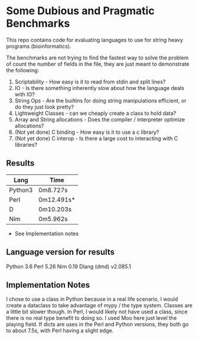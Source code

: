 # Some Dubious and Pragmatic Benchmarks

This repo contains code for evaluating languages to use for string heavy programs (bioinformatics).

The benchmarks are not trying to find the fastest way to solve the problem of count the number of fields in the file, they are just meant to demonstrate the following:

1. Scriptability - How easy is it to read from stdin and split lines?
2. IO - Is there something inherently slow about how the language deals with IO?
3. String Ops - Are the builtins for doing string manipulations efficient, or do they just look pretty?
4. Lightweight Classes - can we cheaply create a class to hold data?
5. Array and String allocations - Does the compiler / interpreter optimize allocations? 
6. (Not yet done) C binding - How easy is it to use a c library?
7. (Not yet done) C interop - Is there a large cost to interacting with C libraries?

## Results

Lang | Time
---|---
Python3 | 0m8.727s
Perl | 0m12.491s*
D | 0m10.203s
Nim | 0m5.962s

* See Implementation notes

## Language version for results

Python 3.6
Perl 5.26
Nim 0.19
Dlang (dmd) v2.085.1

## Implementation Notes

I chose to use a class in Python because in a real life scenario, I would create a dataclass to take advantage of mypy / the type system. Classes are a little bit slower though. In Perl, I would likely not have used a class, since there is no real type benefit to doing so. I used Moo here just level the playing field. If dicts are uses in the Perl and Python versions, they both go to about 7.5s, with Perl having a slight edge.
